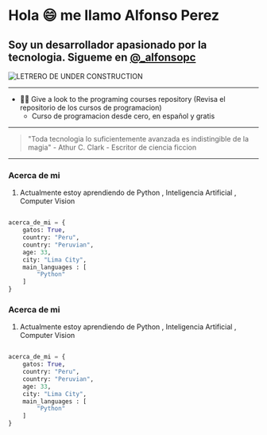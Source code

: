 # Hola  :smile: me llamo Alfonso Perez

## Soy un desarrollador apasionado por la tecnologia. Sigueme en [@_alfonsopc](https://wwww.instagram.com/_alfonsopc/)

![LETRERO DE UNDER CONSTRUCTION](https://ps.w.org/easy-under-construction/assets/banner-772x250.png?rev=2417171)

-----------------------

- :man_technologist: Give a look to the programing courses repository (Revisa el repositorio de los cursos de programacion)
  -  Curso de programacion desde cero, en  español y gratis

-----------------------
  
> "Toda tecnologia lo suficientemente avanzada es indistingible de la magia" - Athur C. Clark - Escritor de ciencia ficcion

----------------------

### Acerca de mi

1. Actualmente estoy aprendiendo de Python , Inteligencia Artificial , Computer Vision

```Python

acerca_de_mi = {
    gatos: True,
    country: "Peru",
    country: "Peruvian",
    age: 33,
    city: "Lima City",
    main_languages : [
        "Python"
    ]
}

```


### Acerca de mi

1. Actualmente estoy aprendiendo de Python , Inteligencia Artificial , Computer Vision

```Python

acerca_de_mi = {
    gatos: True,
    country: "Peru",
    country: "Peruvian",
    age: 33,
    city: "Lima City",
    main_languages : [
        "Python"
    ]
}

```